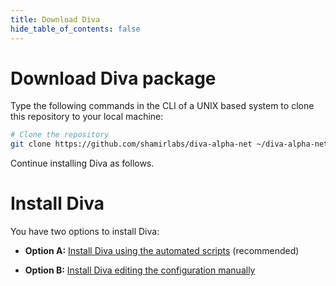 ```yaml
---
title: Download Diva
hide_table_of_contents: false
---
```


# Download Diva package

Type the following commands in the CLI of a UNIX based system to clone this repository to your local machine:

```bash
# Clone the repository
git clone https://github.com/shamirlabs/diva-alpha-net ~/diva-alpha-net
```

Continue installing Diva as follows.

#  Install Diva

You have two options to install Diva:

- **Option A:** [Install Diva using the automated scripts](scripts/docker) (recommended)

- **Option B:** [Install Diva editing the configuration manually](manual/docker)

